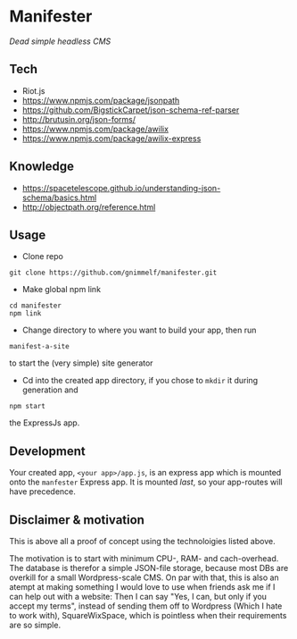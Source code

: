 # Manifester

_Dead simple headless CMS_

## Tech
* Riot.js
* https://www.npmjs.com/package/jsonpath
* https://github.com/BigstickCarpet/json-schema-ref-parser
* http://brutusin.org/json-forms/
* https://www.npmjs.com/package/awilix
* https://www.npmjs.com/package/awilix-express

## Knowledge
* https://spacetelescope.github.io/understanding-json-schema/basics.html
* http://objectpath.org/reference.html

## Usage

* Clone repo
```
git clone https://github.com/gnimmelf/manifester.git
```

* Make global npm link
```
cd manifester
npm link
```

* Change directory to where you want to build your app, then run
```
manifest-a-site
```
to start the (very simple) site generator

* Cd into the created app directory, if you chose to `mkdir` it during generation and
```
npm start
```
the ExpressJs app.

## Development

Your created app, `<your app>/app.js`, is an express app which is mounted onto the `manfester` Express app. It is mounted *last*, so your app-routes will have precedence.

## Disclaimer & motivation

This is above all a proof of concept using the technoloigies listed above.

The motivation is to start with minimum CPU-, RAM- and cach-overhead. The database is therefor a simple JSON-file storage, because most DBs are overkill for a small Wordpress-scale CMS. On par with that, this is also an atempt at making something I would love to use when friends ask me if I can help out with a website: Then I can say "Yes, I can, but only if you accept my terms", instead of sending them off to Wordpress (Which I hate to work with), SquareWixSpace, which is pointless when their requirements are so simple.
